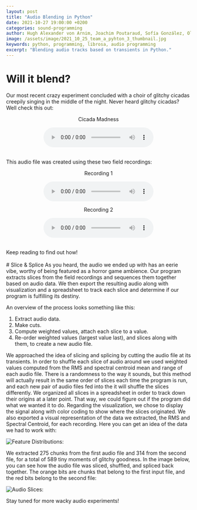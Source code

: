 ```yaml
---
layout: post
title: "Audio Blending in Python"
date: 2021-10-27 19:00:00 +0200
categories: sound-programming
author: Hugh Alexander von Arnim, Joachim Poutaraud, Sofía González, Oliver Getz
image: /assets/image/2021_10_25_team_a_pyhton_3_thumbnail.jpg
keywords: python, programming, librosa, audio programming
excerpt: "Blending audio tracks based on transients in Python."
---
```

# Will it blend?
Our most recent crazy experiment concluded with a choir of glitchy cicadas creepily singing in the middle of the night. Never heard glitchy cicadas? Well check this out:  
<p style="text-align: center;">Cicada Madness</p>
<p style="text-align: center;">
  <audio controls>
    <source src="https://drive.google.com/uc?&amp;id=1ocObeJwGLCleAot43oDpWpxSIhPEJf6F" type="audio/mpeg">
  </audio>
</p>
<br />
This audio file was created using these two field recordings:  
<p style="text-align: center;">Recording 1</p>
<p style="text-align: center;">
  <audio title="Input 1" controls>
    <source src="https://drive.google.com/uc?&amp;id=1stHTPwQ1IkQNW2ryUlG742g3et6hcioz" type="audio/mpeg">
    Your browser does not support the audio tag.
  </audio>
</p>  
<p style="text-align: center;">Recording 2</p>
<p style="text-align: center;">
  <audio title="Input 2" controls>
    <source src="https://drive.google.com/uc?&amp;id=1bijN4Q092qZmw04FWaTeiO-kijX7S4H3" type="audio/mpeg">
    Your browser does not support the audio tag.
  </audio>  
</p>
<br />
Keep reading to find out how!
<br />
<br />
# Slice & Splice
As you heard, the audio we ended up with has an eerie vibe, worthy of being featured as a horror game ambience. Our program extracts slices from the field recordings and sequences them together based on audio data. We then export the resulting audio along with visualization and a spreadsheet to track each slice and determine if our program is fulfilling its destiny.

An overview of the process looks something like this:
1. Extract audio data.
2. Make cuts.
3. Compute weighted values, attach each slice to a value.
4. Re-order weighted values (largest value last), and slices along with them, to create a new audio file.

We approached the idea of slicing and splicing by cutting the audio file at its transients. In order to shuffle each slice of audio around we used weighted values computed from the RMS and spectral centroid mean and range of each audio file. There is a randomness to the way it sounds, but this method will actually result in the same order of slices each time the program is run, and each new pair of audio files fed into the it will shuffle the slices differently. We organized all slices in a spreadsheet in order to track down their origins at a later point. That way, we could figure out if the program did what we wanted it to do. Regarding the visualization, we chose to display the signal along with color coding to show where the slices originated. We also exported a visual representation of the data we extracted, the RMS and Spectral Centroid, for each recording. Here you can get an idea of the data we had to work with:

![Feature Distributions:](https://drive.google.com/uc?&id=11NfFcr0TYgOgGZsMXGND7Wzi0McaoO1Y "Audio Data")

We extracted 275 chunks from the first audio file and 314 from the second file, for a total of 589 tiny moments of glitchy goodness. In the image below, you can see how the audio file was sliced, shuffled, and spliced back together. The orange bits are chunks that belong to the first input file, and the red bits belong to the second file:

![Audio Slices:](https://drive.google.com/uc?&id=1hROXUhVk6cAMtMlB4jecqhCdzD02i6NZ "Audio Slices")

Stay tuned for more wacky audio experiments!
